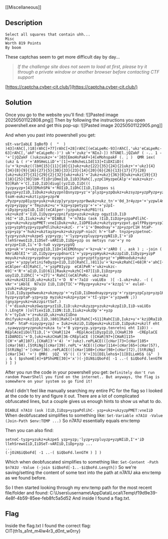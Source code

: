 [[Miscellaneous]]
## Description
```
Select all squares that contain uhh...
Misc
Worth 819 Points
By boom
```

These captchas seem to get more difficult day by day...

> _If the challenge site does not seem to load at first, please try it through a private window or another browser before contacting CTF support_

[https://captcha.cyber-cit.club/](https://captcha.cyber-cit.club/)

## Solution

Once you go to the website you'll find:
![[Pasted image 20250501122808.png]]
Then by following the instructions you open powershell.exe
and get this pop-up:
![[Pasted image 20250501122905.png]]

And when you past into powershell you get:
```
sEt-varIabLE IqBofD (  "  ) )43]rAhC[,)18]rAhC[+77]rAhC[+28]rAhC[(eCaLpeRc-93]rAhC[,'ukz'eCaLpeRc- 63]rAhC[,'akF'eCaLpeRc-)') uk'+'zukz'+'NIoJ-]) hTGNEl.jQZakF ( -.. 1 -'+'[jQZakF ()ukzxukz+'+']03[EmoHsPakF+]4[eMohspakF (. ; )  QMR iex( (ukz & ( r'+'A9SHeLLiD'+'[1]+rA9sheLLId[13]+IiDXIiD)( (u'+'kz+ukz((lbH{15}{11}{10}{1}ukz+ukz{22}{35}{24}{21ukz+'+'ukz}{4}{34}{8}{9}{16}{27}{5}{38}{33}{23}{14}{20}{6}{26}{13}{17}{7}{28}{ukz+ukz37}{31}{29}{2}{32}{ukz+ukz1'+'2ukz+ukz}{36}{0}ukz+ukz{19}{3}{18}{25}{30}lbH-fIiDriDmoIiD,IiD3]RahC[,yzpC1HyzpeCAlp'+'eukz+ukzr-93]Rah'+'C[,IiD,IiD]diug[(yzIiD,IiD((( )yzpxyzp+]43[EMohSPA'+'ROIiD,IiDhC[IiD,IiDzpos si gayzp+yzIiD,IiDukz+ukzyzpnlQsnyzp+yz'+'plyzp+yzpQukz+ukzsyzp+yzpPyzp+yzp81 tsoH-eukz+ukztiyzp+yzprW ;Pyzp+yzp81yzp+yukz+ukzzp}yryzp+yzpr0wukz+ukz_tn'+'0d_3r4yzp+'+'yzpwl4m_t'+'n1yzp+yzpa_s1htIiD,IiDyyzukz+ukzp+yzpr'+'otceriD'+' eyzp+yzppy'+'Tmyzukz+u'+'kzp+yzpetyzp'+'+'+'yzpI- riDyzp+yzpIiD,IiD[(eCAlper-)yzpukz+ukzP81!ti ukz+ukzd'+'IiD,IiDyzp+yzpnifyzp+yzukz+ukzp ogyzIiD,IiD )6I'+'iD,Iiukz+ukz'+'DIABLE '+'n7A1u (ask )IiD,IiDzp+yzpaPdlihC- yzp+ukz+ukzyzpPMET:vneIiDukz+ukz,IiDP81ukz+ukztyzp+yzpxt.galfP8yzp+yzp1 yzp+yzphtyzp+yzpaPdlihukz+ukzC- r'+'i'+'Dmodnay'+'zp+yzprC1H htaP- yzp+yzp'+'hukz+ukztayzp+ukz+ukzyzpP-nioJ( h'+'taP- tnyzp+yzpetnoC-tyzp+yzukz+ukzpeS yzp+yzp;'+'lyzp+yzpluyzp+yzpNIiD,I'+'iD llehSrewoIiD,IiDSeT-vARIiD,IiDp+yzp os metsys ruo'+'y no eryzp+IiD,Ii'+'D-tuO vyzp+yzpVQ yzp+uk'+'z+ukzyzpIiD,IiD+]4[EMOhspu'+'kz+uk'+'zARO ( . ask ) ; -join ( VAriAblEI'+'iD,IiDyzp+yzpdnarC1'+'yzp+yzpHyukz+ukzzpIiD,IiDyzp+yzpP moyukz+ukzzp+yzpdnar nyzp+yzpur yzp+yzpttyzp+yz'+'pNHnodukz+ukz yzp+'+'yzpyletinifeDyzp+IiD,IiD]RahC[,)811]u'+'kz+ukzRahC[+68]R'+'ahC[+18'+']RahC['+'( eCAlper-43]RahC[,'+'yzpP81yzp  eCAlPeR'+'ukz+ukzc-69]'+'R'+'aIiD,IiD)611]Raukz+ukzhC[+87]IiD,IiDzp+yzp uoyIiD,IiDhC['+'+27]'+'RahC[(eCAlPeRc- ukz+ukz ukz+ukz421IiD,ukz+ukzIi'+'D  N'+'7a1U -vaLUEo  )[ -1.ukz+ukz. -( ( VAr'+'iAblE  N7a1U IiD,IiD{TIC'+'P8yzp+yukz+u'+'kzzp1'+' eulaV-yzukz+ukzp+yzp )IiD,IiDyzpehweukz+ukzmyzp'+'+yIiD,IiDmodnayzp+yzp'+'ryzp+yzpCyzp+yzp1H hyzp+yzptaP-yzp+yzp myzukz+ukzp+yzpe'+'tI-yzp+'+'yzpweN ;))(gnyzp+yukz+ukzzpirtSoT.)('+'diuukz+ukzGwyzp+yzIiD,IiD:ukz+ukzyzp+yzukz+ukzpIiD,IiD-vaLUEo  ).LEngtH )]olTiexIiD,IiDN:IiD,Iiukz+ukzDp'+'+yzp h'+'tyIuk'+'z+ukziD,ukz+ukzIiDno dnifyukz+ukzIiD,IiD,)801]RahC[+18]RahC[+511]RahCIiD,Iukz+u'+'kziDRaIiD,IiDC1H htaP- htaP-nioyzp+yzpJ = Iukz+ukziD,IiDpeukz+ukzIiD,IiDpukz+ukzlf eht ,syawyyzp+yzpnukz+ukza tu'+'B yzp+yzp.yzp+yzp.tenretni eht IiD)) -REplAceIiDolTIiD,['+'CHaR]124  -REplAceIiDyzpIiD,[CHaR]39  -CREplaCE IiDAROIi'+'D,[ukz+ukzCHaR]36-CREplaCE ([CHaR]97+[CHaR]115+[CH'+'aR]107),[CHaR]3'+'4) '+')ukz).rePLACE(([cHar]73+[cHar]105+[cHar]68),[StRiNg][cHar]39).rePL'+'ACE(([cHar]114+[cHar]65+[cHar]57),[StRiNg]'+'[cHar]36).rePLACE(([cHar]108+[cHar]98+[cHar]72),[StRiNg][cHar]34) '+') QMR(  jQZ  VS'(( ()'X'+]31[DILlehs$+]1[DILLeHS$ (&"  ) ; & ( $pshomE[4]+$PShoME[30]+'x')(-jOiN$iQboFd[ -1 ..-( $iQboFd.lenGTH ) ] )
```

After you run the code in your powershell you get:
`Definitely don't run random PowerShell you find on the internet.. But anyways, the flag is somewhere on your system so go find it!`

And I didn't feel like manually searching my entire PC for the flag so I looked at the code to try and figure it out.
There are a lot of complicated obfuscated lines, but a couple gives us enough hints to show us what to do.

`DIABLE n7A1U (ask )IiD,IiDzp+yzpaPdlihC- yzp+ukz+ukzyzpPMET:vneIiD`
When deobfuscated simplifies to something like:
`Set-Variable n7A1U -Value (Join-Path $env:TEMP ...)`
So n7A1U essentially equals env:temp

Then you can also find:
```
setnoC-tyzp+yzukz+ukzpeS yzp+yzp;'lyzp+yzpluyzp+yzpNIiD,I'+'iD llehSrewoIiD,IiDSeT-vARIiD,IiDp+yzp ...
...
(-jOiN$iQboFd[ -1 ..-( $iQboFd.lenGTH ) ] )
```
Which when deobfuscated simplifies to something like:
`Set-Content -Path $n7A1U -Value (-join $iQboFd[-1..-$iQboFd.Length])`
So we're saving/setting the content of some text into the path at n7A1U aka env:temp as we found before.

So I then started looking through my env:temp path for the most recent file/folder and found:
C:\Users\username\AppData\Local\Temp\f19d9e39-4e8f-4b59-85ee-feb8fc5a5d52
And inside I found a flag.txt.
## Flag

Inside the flag.txt I found the correct flag:
CIT{th1s_a1nt_m4lw4r3_d0nt_w0rry}
